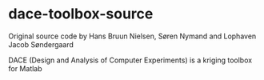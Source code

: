# dace-toolbox-source
Original source code by Hans Bruun Nielsen, Søren Nymand and Lophaven Jacob Søndergaard

DACE (Design and Analysis of Computer Experiments) is a kriging toolbox for Matlab
